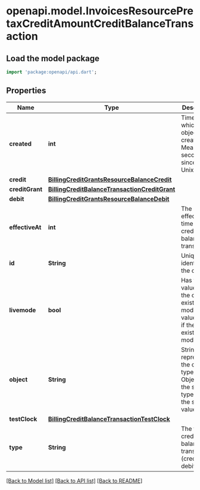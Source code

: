 # openapi.model.InvoicesResourcePretaxCreditAmountCreditBalanceTransaction

## Load the model package
```dart
import 'package:openapi/api.dart';
```

## Properties
Name | Type | Description | Notes
------------ | ------------- | ------------- | -------------
**created** | **int** | Time at which the object was created. Measured in seconds since the Unix epoch. | 
**credit** | [**BillingCreditGrantsResourceBalanceCredit**](BillingCreditGrantsResourceBalanceCredit.md) |  | [optional] 
**creditGrant** | [**BillingCreditBalanceTransactionCreditGrant**](BillingCreditBalanceTransactionCreditGrant.md) |  | 
**debit** | [**BillingCreditGrantsResourceBalanceDebit**](BillingCreditGrantsResourceBalanceDebit.md) |  | [optional] 
**effectiveAt** | **int** | The effective time of this credit balance transaction. | 
**id** | **String** | Unique identifier for the object. | 
**livemode** | **bool** | Has the value `true` if the object exists in live mode or the value `false` if the object exists in test mode. | 
**object** | **String** | String representing the object's type. Objects of the same type share the same value. | 
**testClock** | [**BillingCreditBalanceTransactionTestClock**](BillingCreditBalanceTransactionTestClock.md) |  | [optional] 
**type** | **String** | The type of credit balance transaction (credit or debit). | [optional] 

[[Back to Model list]](../README.md#documentation-for-models) [[Back to API list]](../README.md#documentation-for-api-endpoints) [[Back to README]](../README.md)


